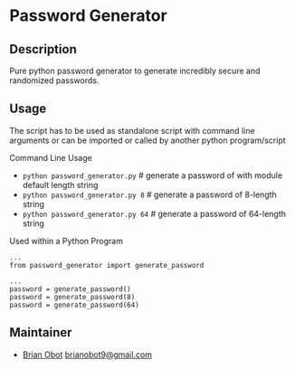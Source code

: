 # Password Generator

## Description
Pure python password generator to generate incredibly secure and randomized passwords.

## Usage
The script has to be used as standalone script with command line arguments or
can be imported or called by another python program/script

Command Line Usage
- `python password_generator.py` # generate a password of with module default length string 
- `python password_generator.py 8` # generate a password of 8-length string 
- `python password_generator.py 64` # generate a password of 64-length string

Used within a Python Program
```
...
from password_generator import generate_password

...
password = generate_password()
password = generate_password(8)
password = generate_password(64)
```

## Maintainer
- [Brian Obot]('https://www.github.com/brianobot/') <brianobot9@gmail.com>
